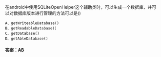 在android中使用SQLiteOpenHelper这个辅助类时，可以生成一个数据库，并可以对数据库版本进行管理的方法可以是()
```  
A、getWriteableDatabase()
B、getReadableDatabase()
C、getDatabase()
D、getAbleDatabase()
```
#### 答案：AB
